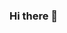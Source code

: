 ### Hi there 👋

<!--
**theMightyI03/theMightyI03** is a ✨ _special_ ✨ repository because its `README.md` (this file) appears on your GitHub profile.

![GitHub stats](https://github-readme-stats-ten-gilt.vercel.app/api?username=theMightyI03&count_private=true&theme=dark&show_icons=true)

![Top Langs](https://github-readme-stats-ten-gilt.vercel.app/api/top-langs/?username=theMightyI03&theme=dark)

[![GitHub Streak](https://streak-stats.demolab.com?user=theMightyI03&theme=git-dark&border_radius=5&date_format=j%20M%5B%20Y%5D&mode=weekly&border=DD2727&ring=D8DD23)](https://git.io/streak-stats)

[![My Skills](https://skillicons.dev/icons?i=ts,cs,nodejs,js,Vue,HTML,css,C#&theme=dark)](https://skillicons.dev)
